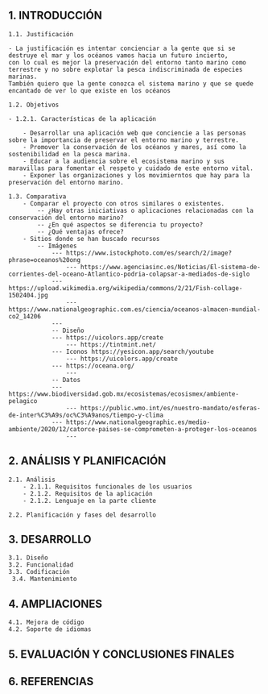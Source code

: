 
## 1. INTRODUCCIÓN

	1.1. Justificación 
 
	- La justificación es intentar concienciar a la gente que si se destruye el mar y los océanos vamos hacia un futuro incierto, 
 	con lo cual es mejor la preservación del entorno tanto marino como terrestre y no sobre explotar la pesca indiscriminada de especies marinas. 
  	También quiero que la gente conozca el sistema marino y que se quede encantado de ver lo que existe en los océanos
 
	1.2. Objetivos
 
    - 1.2.1. Características de la aplicación
    
		- Desarrollar una aplicación web que conciencie a las personas sobre la importancia de preservar el entorno marino y terrestre.
		- Promover la conservación de los océanos y mares, así como la sostenibilidad en la pesca marina.
		- Educar a la audiencia sobre el ecosistema marino y sus maravillas para fomentar el respeto y cuidado de este entorno vital.
		- Exponer las organizaciones y los movimierntos que hay para la preservación del entorno marino.
  
	1.3. Comparativa
		- Comparar el proyecto con otros similares o existentes. 
			-- ¿Hay otras iniciativas o aplicaciones relacionadas con la conservación del entorno marino? 
			-- ¿En qué aspectos se diferencia tu proyecto? 
			-- ¿Qué ventajas ofrece?
		- Sitios donde se han buscado recursos
  			-- Imágenes
  				--- https://www.istockphoto.com/es/search/2/image?phrase=oceanos%20ong
      				--- https://www.agenciasinc.es/Noticias/El-sistema-de-corrientes-del-oceano-Atlantico-podria-colapsar-a-mediados-de-siglo
	  			--- https://upload.wikimedia.org/wikipedia/commons/2/21/Fish-collage-1502404.jpg
      				--- https://www.nationalgeographic.com.es/ciencia/oceanos-almacen-mundial-co2_14206
	  			--- 
     			-- Diseño
	 			--- https://uicolors.app/create
     				--- https://tintmint.net/
	 			--- Iconos https://yesicon.app/search/youtube
     				--- https://uicolors.app/create
	 			--- https://oceana.org/
     				--- 
     			-- Datos
				--- https://www.biodiversidad.gob.mx/ecosistemas/ecosismex/ambiente-pelagico
    				--- https://public.wmo.int/es/nuestro-mandato/esferas-de-inter%C3%A9s/oc%C3%A9anos/tiempo-y-clima
				--- https://www.nationalgeographic.es/medio-ambiente/2020/12/catorce-paises-se-comprometen-a-proteger-los-oceanos
    				--- 

 
## 2. ANÁLISIS Y PLANIFICACIÓN 

	2.1. Análisis 
		- 2.1.1. Requisitos funcionales de los usuarios
		- 2.1.2. Requisitos de la aplicación 
		- 2.1.2. Lenguaje en la parte cliente 
  
	2.2. Planificación y fases del desarrollo 
 
## 3. DESARROLLO

	3.1. Diseño
	3.2. Funcionalidad 
	3.3. Codificación 
	 3.4. Mantenimiento 
  
## 4. AMPLIACIONES

	4.1. Mejora de código 
	4.2. Soporte de idiomas 
 
## 5. EVALUACIÓN Y CONCLUSIONES FINALES 

## 6. REFERENCIAS
